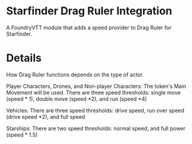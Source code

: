 # Starfinder Drag Ruler Integration

A FoundryVTT module that adds a speed provider to Drag Ruler for Starfinder.

# Details

How Drag Ruler functions depends on the type of actor.

Player Characters, Drones, and Non-player Characters: The token's Main Movement will be used. There are three speed thresholds: single move (speed * 1), double move (speed *2), and run (speed *4)

Vehicles: There are three speed thresholds: drive speed, run over speed (drive speed *2), and full speed

Starships: There are two speed thresholds: normal speed, and full power (speed * 1.5)
